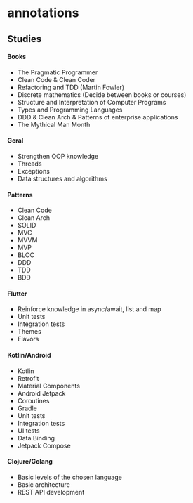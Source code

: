 # annotations

## Studies

#### Books
- The Pragmatic Programmer
- Clean Code & Clean Coder
- Refactoring and TDD (Martin Fowler)
- Discrete mathematics (Decide between books or courses)
- Structure and Interpretation of Computer Programs
- Types and Programming Languages
- DDD & Clean Arch & Patterns of enterprise applications
- The Mythical Man Month

#### Geral
- Strengthen OOP knowledge
- Threads
- Exceptions
- Data structures and algorithms

#### Patterns
- Clean Code
- Clean Arch
- SOLID
- MVC
- MVVM
- MVP
- BLOC
- DDD
- TDD
- BDD

#### Flutter
- Reinforce knowledge in async/await, list and map
- Unit tests
- Integration tests
- Themes
- Flavors

#### Kotlin/Android
- Kotlin 
- Retrofit
- Material Components
- Android Jetpack
- Coroutines
- Gradle
- Unit tests
- Integration tests
- UI tests
- Data Binding 
- Jetpack Compose

#### Clojure/Golang
- Basic levels of the chosen language
- Basic architecture
- REST API development